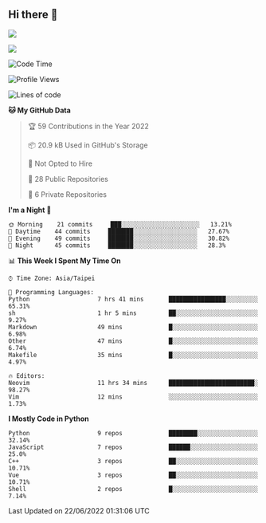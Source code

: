 ## Hi there 👋

![](https://github-readme-stats.vercel.app/api?username=CSY54&theme=nord&show_icons=true)

![](https://github-readme-stats.vercel.app/api/top-langs/?username=CSY54&theme=nord&layout=compact&card_width=445)

<!--START_SECTION:waka-->
![Code Time](http://img.shields.io/badge/Code%20Time-0%20secs-blue)

![Profile Views](http://img.shields.io/badge/Profile%20Views-9-blue)

![Lines of code](https://img.shields.io/badge/From%20Hello%20World%20I%27ve%20Written-107%20Thousand%20lines%20of%20code-blue)

**🐱 My GitHub Data** 

> 🏆 59 Contributions in the Year 2022
 > 
> 📦 20.9 kB Used in GitHub's Storage 
 > 
> 🚫 Not Opted to Hire
 > 
> 📜 28 Public Repositories 
 > 
> 🔑 6 Private Repositories  
 > 
**I'm a Night 🦉** 

```text
🌞 Morning    21 commits     ███░░░░░░░░░░░░░░░░░░░░░░   13.21% 
🌆 Daytime    44 commits     ███████░░░░░░░░░░░░░░░░░░   27.67% 
🌃 Evening    49 commits     ███████░░░░░░░░░░░░░░░░░░   30.82% 
🌙 Night      45 commits     ███████░░░░░░░░░░░░░░░░░░   28.3%

```


📊 **This Week I Spent My Time On** 

```text
⌚︎ Time Zone: Asia/Taipei

💬 Programming Languages: 
Python                   7 hrs 41 mins       ████████████████░░░░░░░░░   65.31% 
sh                       1 hr 5 mins         ██░░░░░░░░░░░░░░░░░░░░░░░   9.27% 
Markdown                 49 mins             █░░░░░░░░░░░░░░░░░░░░░░░░   6.98% 
Other                    47 mins             █░░░░░░░░░░░░░░░░░░░░░░░░   6.74% 
Makefile                 35 mins             █░░░░░░░░░░░░░░░░░░░░░░░░   4.97%

🔥 Editors: 
Neovim                   11 hrs 34 mins      ████████████████████████░   98.27% 
Vim                      12 mins             ░░░░░░░░░░░░░░░░░░░░░░░░░   1.73%

```

**I Mostly Code in Python** 

```text
Python                   9 repos             ████████░░░░░░░░░░░░░░░░░   32.14% 
JavaScript               7 repos             ██████░░░░░░░░░░░░░░░░░░░   25.0% 
C++                      3 repos             ██░░░░░░░░░░░░░░░░░░░░░░░   10.71% 
Vue                      3 repos             ██░░░░░░░░░░░░░░░░░░░░░░░   10.71% 
Shell                    2 repos             █░░░░░░░░░░░░░░░░░░░░░░░░   7.14%

```



 Last Updated on 22/06/2022 01:31:06 UTC
<!--END_SECTION:waka-->

<!--
**CSY54/CSY54** is a ✨ _special_ ✨ repository because its `README.md` (this file) appears on your GitHub profile.

Here are some ideas to get you started:

- 🔭 I’m currently working on ...
- 🌱 I’m currently learning ...
- 👯 I’m looking to collaborate on ...
- 🤔 I’m looking for help with ...
- 💬 Ask me about ...
- 📫 How to reach me: ...
- 😄 Pronouns: ...
- ⚡ Fun fact: ...
-->
